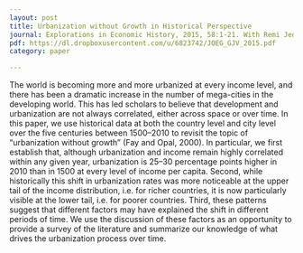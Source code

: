 ```yaml
---
layout: post
title: Urbanization without Growth in Historical Perspective
journal: Explorations in Economic History, 2015, 58:1-21. With Remi Jedwab.
pdf: https://dl.dropboxusercontent.com/u/6823742/JOEG_GJV_2015.pdf
category: paper

---
```

The world is becoming more and more urbanized at every income level, and there has been a dramatic increase in the number of mega-cities in the developing world. This has led scholars to believe that development and urbanization are not always correlated, either across space or over time. In this paper, we use historical data at both the country level and city level over the five centuries between 1500–2010 to revisit the topic of “urbanization without growth” (Fay and Opal, 2000). In particular, we first establish that, although urbanization and income remain highly correlated within any given year, urbanization is 25–30 percentage points higher in 2010 than in 1500 at every level of income per capita. Second, while historically this shift in urbanization rates was more noticeable at the upper tail of the income distribution, i.e. for richer countries, it is now particularly visible at the lower tail, i.e. for poorer countries. Third, these patterns suggest that different factors may have explained the shift in different periods of time. We use the discussion of these factors as an opportunity to provide a survey of the literature and summarize our knowledge of what drives the urbanization process over time.
